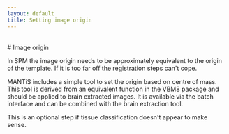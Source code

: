 ```yaml
---
layout: default
title: Setting image origin
---
```

<br>
# Image origin

In SPM the image origin needs to be approximately equivalent to the
origin of the template. If it is too far off the registration steps
can't cope.

MANTiS includes a simple tool to set the origin based on centre of mass. This
tool is derived from an equivalent function in the VBM8 package and should
be applied to brain extracted images. It is available via the batch
interface and can be combined with the brain extraction tool.

This is an optional step if tissue classification doesn't appear to make
sense.

